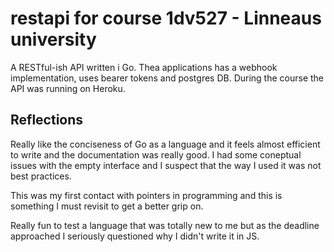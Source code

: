# restapi for course 1dv527 - Linneaus university

A RESTful-ish API written i Go. Thea applications has a webhook implementation, uses bearer tokens and postgres DB. During the course the API was running on Heroku.

## Reflections
Really like the conciseness of Go as a language and it feels almost efficient to write and the documentation was really good. I had some coneptual issues with the empty interface and I suspect that the way I used it was not best practices.

This was my first contact with pointers in programming and this is something I must revisit to get a better grip on.

Really fun to test a language that was totally new to me but as the deadline approached I seriously questioned why I didn't write it in JS.

